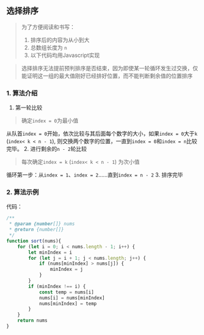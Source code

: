 ## 选择排序
> 为了方便阅读和书写：
> 1. 排序后的内容为从小到大
> 2. 总数组长度为 `n`
> 3. 以下代码均用Javascript实现


> 选择排序无法提前预判排序是否结束，因为即使某一轮循环发生过交换，仅能证明这一组的最大值刚好已经排好位置，而不能判断剩余值的位置排序

### 1. 算法介绍
1. 第一轮比较
> 确定`index = 0`为最小值

从队首`index = 0`开始，依次比较与其后面每个数字的大小，如果`index = 0`大于`k` (`index< k < n - 1`), 则交换两个数字的位置，一直到`index = 0`和`index = n`比较完毕。
2. 进行剩余的`n - 2`轮比较
> 每次确定`index = k` (`index< k < n - 1`) 为次小值

循环第一步：从`index = 1`、`index = 2`……直到`index = n - 2`
3. 排序完毕

### 2. 算法示例

代码：
```javascript
/**
 * @param {number[]} nums
 * @return {number[]}
 */
function sort(nums){
    for (let i = 0; i < nums.length - 1; i++) {
        let minIndex = i
        for (let j = i + 1; j < nums.length; j++) {
            if (nums[minIndex] > nums[j]) {
                minIndex = j
            }
        }
        if (minIndex !== i) {
            const temp = nums[i]
            nums[i] = nums[minIndex]
            nums[minIndex] = temp
        }
    }
    return nums
}

```


